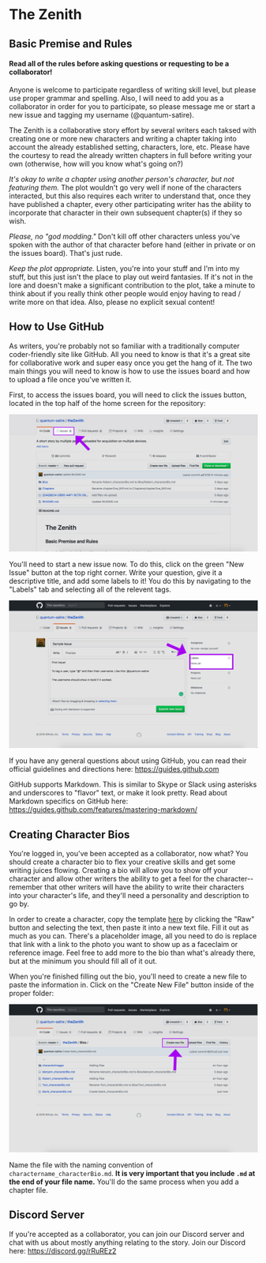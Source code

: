# The Zenith
## Basic Premise and Rules
#### Read all of the rules before asking questions or requesting to be a collaborator!
Anyone is welcome to participate regardless of writing skill level, but please use proper grammar and spelling. Also, I will need to add you as a collaborator in order for you to participate, so please message me or start a new issue and tagging my username (@quantum-satire).
 
The Zenith is a collaborative story effort by several writers each taksed with creating one or more new characters and writing a chapter taking into account the already established setting, characters, lore, etc. Please have the courtesy to read the already written chapters in full before writing your own (otherwise, how will you know what's going on?) 

*It's okay to write a chapter using another person's character, but not featuring them.* The plot wouldn't go very well if none of the characters interacted, but this also requires each writer to understand that, once they have published a chapter, every other participating writer has the ability to incorporate that character in their own subsequent chapter(s) if they so wish.

*Please, no "god modding."* Don't kill off other characters unless you've spoken with the author of that character before hand (either in private or on the issues board). That's just rude.

*Keep the plot appropriate.* Listen, you're into your stuff and I'm into my stuff, but this just isn't the place to play out weird fantasies. If it's not in the lore and doesn't make a significant contribution to the plot, take a minute to think about if you really think other people would enjoy having to read / write more on that idea. Also, please no explicit sexual content!

## How to Use GitHub
As writers, you're probably not so familiar with a traditionally computer coder-friendly site like GitHub. All you need to know is that it's a great site for collaborative work and super easy once you get the hang of it. The two main things you will need to know is how to use the issues board and how to upload a file once you've written it.

First, to access the issues board, you will need to click the issues button, located in the top half of the home screen for the repository:

![Image of issues board location](readmeimages/1.jpg)

You'll need to start a new issue now. To do this, click on the green "New Issue" button at the top right corner. Write your question, give it a descriptive title, and add some labels to it! You do this by navigating to the "Labels" tab and selecting all of the relevent tags.

![Image of issues board location](readmeimages/2.png)

If you have any general questions about using GitHub, you can read their official guidelines and directions here: https://guides.github.com

GitHub supports Markdown. This is similar to Skype or Slack using asterisks and underscores to "flavor" text, or make it look pretty. Read about Markdown specifics on GitHub here: https://guides.github.com/features/mastering-markdown/

## Creating Character Bios
You're logged in, you've been accepted as a collaborator, now what? You should create a character bio to flex your creative skills and get some writing juices flowing. Creating a bio will allow you to show off your character and allow other writers the ability to get a feel for the character--remember that other writers will have the ability to write their characters into your character's life, and they'll need a personality and description to go by.

In order to create a character, copy the template [here](https://github.com/quantum-satire/theZenith/blob/master/Bios/blank_characterBio.md) by clicking the "Raw" button and selecting the text, then paste it into a new text file. Fill it out as much as you can. There's a placeholder image, all you need to do is replace that link with a link to the photo you want to show up as a faceclaim or reference image. Feel free to add more to the bio than what's already there, but at the minimum you should fill all of it out.

When you're finished filling out the bio, you'll need to create a new file to paste the information in. Click on the "Create New File" button inside of the proper folder:

![Image of create file button location](readmeimages/3.png)

Name the file with the naming convention of `charactername_characterBio.md`. **It is very important that you include `.md` at the end of your file name.** You'll do the same process when you add a chapter file.

## Discord Server
If you're accepted as a collaborator, you can join our Discord server and chat with us about mostly anything relating to the story. Join our Discord here: https://discord.gg/rRuREz2
